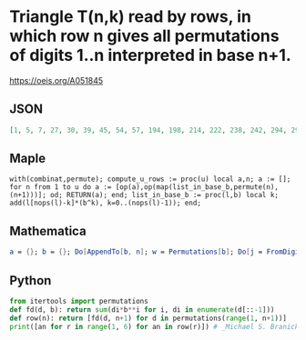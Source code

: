 # Triangle T\(n,k\) read by rows, in which row n gives all permutations of digits 1\.\.n interpreted in base n\+1\.
https://oeis.org/A051845
## JSON
```JSON
[1, 5, 7, 27, 30, 39, 45, 54, 57, 194, 198, 214, 222, 238, 242, 294, 298, 334, 346, 358, 366, 414, 422, 434, 446, 482, 486, 538, 542, 558, 566, 582, 586, 1865, 1870, 1895, 1905, 1930, 1935, 2045, 2050, 2105, 2120, 2140, 2150, 2255, 2265, 2285, 2300, 2355, 2360]
```
## Maple
```Maple
with(combinat,permute); compute_u_rows := proc(u) local a,n; a := []; for n from 1 to u do a := [op(a),op(map(list_in_base_b,permute(n),(n+1)))]; od; RETURN(a); end; list_in_base_b := proc(l,b) local k; add(l[nops(l)-k]*(b^k), k=0..(nops(l)-1)); end;
```
## Mathematica
```Mathematica
a = {}; b = {}; Do[AppendTo[b, n]; w = Permutations[b]; Do[j = FromDigits[1 + w[[m]], n + 2]; AppendTo[a, j], {m, 1, Length[w]}], {n, 0, 5}]; a (* _Artur Jasinski_, Nov 08 2007 *)
```
## Python
```Python
from itertools import permutations
def fd(d, b): return sum(di*b**i for i, di in enumerate(d[::-1]))
def row(n): return [fd(d, n+1) for d in permutations(range(1, n+1))]
print([an for r in range(1, 6) for an in row(r)]) # _Michael S. Branicky_, Oct 21 2022
```
